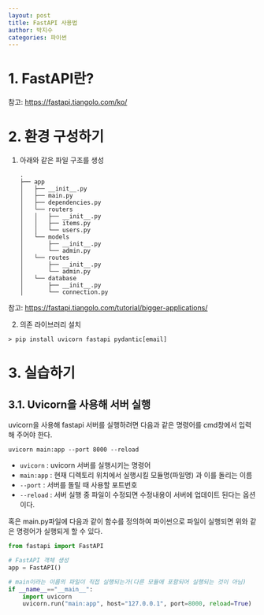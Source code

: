 ```yaml
---
layout: post
title: FastAPI 사용법
author: 박지수
categories: 파이썬
---
```


# 1. FastAPI란?
참고: https://fastapi.tiangolo.com/ko/  

# 2. 환경 구성하기
1. 아래와 같은 파일 구조를 생성
    ```
    .
    ├── app
    │   ├── __init__.py
    │   ├── main.py
    │   ├── dependencies.py
    │   └── routers
    │   │   ├── __init__.py
    │   │   ├── items.py
    │   │   └── users.py
    │   └── models
    │       ├── __init__.py
    │       └── admin.py
    │   └── routes
    │       ├── __init__.py
    │       └── admin.py
    │   └── database
    │       ├── __init__.py
    │       └── connection.py
    ```
  참고: https://fastapi.tiangolo.com/tutorial/bigger-applications/  

2. 의존 라이브러리 설치
  ```
  > pip install uvicorn fastapi pydantic[email]
  ```  

# 3. 실습하기
## 3.1. Uvicorn을 사용해 서버 실행
uvicorn을 사용해 fastapi 서버를 실행하려면 다음과 같은 명령어를 cmd창에서 입력 해 주어야 한다.
```
uvicorn main:app --port 8000 --reload
```  
- `uvicorn` : uvicorn 서버를 실행시키는 명령어
- `main:app` : 현재 디렉토리 위치에서 실행시킬 모듈명(파일명) 과 이를 돌리는 이름
- `--port` : 서버를 돌릴 때 사용할 포트번호
- `--reload` : 서버 실행 중 파일이 수정되면 수정내용이 서버에 업데이트 된다는 옵션이다.

혹은 main.py파일에 다음과 같이 함수를 정의하여 파이썬으로 파일이 실행되면 위와 같은 명령어가 실행되게 할 수 있다.
```Python
from fastapi import FastAPI

# FastAPI 객체 생성
app = FastAPI()

# main이라는 이름의 파일이 직접 실행되는가(다른 모듈에 포함되어 실행되는 것이 아님)
if __name__=="__main__":
    import uvicorn
    uvicorn.run("main:app", host="127.0.0.1", port=8000, reload=True)
```
